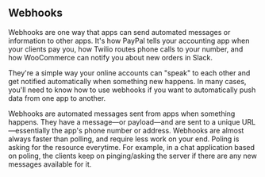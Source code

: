 ## Webhooks

Webhooks are one way that apps can send automated messages or information to other apps. It's how PayPal tells your accounting app when your clients pay you, how Twilio routes phone calls to your number, and how WooCommerce can notify you about new orders in Slack.

They're a simple way your online accounts can "speak" to each other and get notified automatically when something new happens. In many cases, you'll need to know how to use webhooks if you want to automatically push data from one app to another.

Webhooks are automated messages sent from apps when something happens. They have a message—or payload—and are sent to a unique URL—essentially the app's phone number or address. Webhooks are almost always faster than polling, and require less work on your end.
Poling is asking for the resource everytime. For example, in a chat application based on poling, the clients keep on pinging/asking the server if there are any new messages available for it.  

